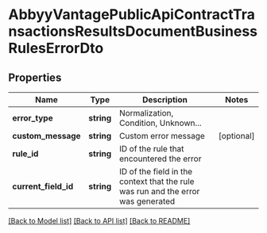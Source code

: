 # AbbyyVantagePublicApiContractTransactionsResultsDocumentBusinessRulesErrorDto

## Properties
Name | Type | Description | Notes
------------ | ------------- | ------------- | -------------
**error_type** | **string** | Normalization, Condition, Unknown... | 
**custom_message** | **string** | Custom error message | [optional] 
**rule_id** | **string** | ID of the rule that encountered the error | 
**current_field_id** | **string** | ID of the field in the context that the rule was run and the error was generated | 

[[Back to Model list]](../../README.md#documentation-for-models) [[Back to API list]](../../README.md#documentation-for-api-endpoints) [[Back to README]](../../README.md)

